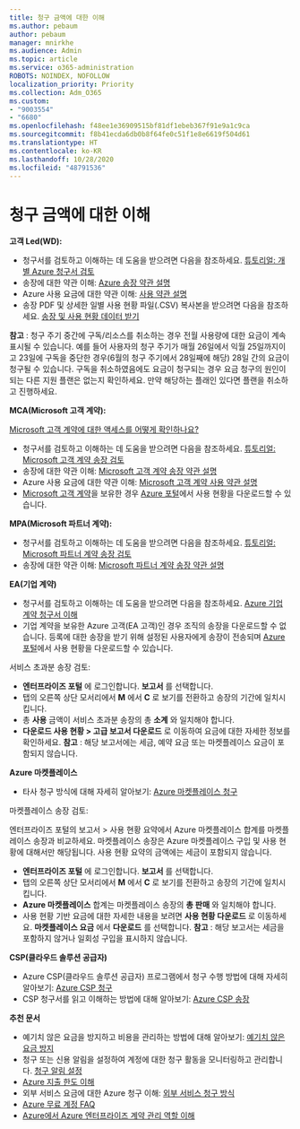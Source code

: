 ```yaml
---
title: 청구 금액에 대한 이해
ms.author: pebaum
author: pebaum
manager: mnirkhe
ms.audience: Admin
ms.topic: article
ms.service: o365-administration
ROBOTS: NOINDEX, NOFOLLOW
localization_priority: Priority
ms.collection: Adm_O365
ms.custom:
- "9003554"
- "6680"
ms.openlocfilehash: f48ee1e36909515bf81df1ebeb367f91e9a1c9ca
ms.sourcegitcommit: f8b41ecda6db0b8f64fe0c51f1e8e6619f504d61
ms.translationtype: HT
ms.contentlocale: ko-KR
ms.lasthandoff: 10/28/2020
ms.locfileid: "48791536"
---
```

# <a name="understand-billing-amount"></a>청구 금액에 대한 이해

**고객 Led(WD):**

- 청구서를 검토하고 이해하는 데 도움을 받으려면 다음을 참조하세요. [튜토리얼: 개별 Azure 청구서 검토](https://docs.microsoft.com/azure/cost-management-billing/understand/review-individual-bill?WT.mc_id=Portal-Microsoft_Azure_Support)
- 송장에 대한 약관 이해: [Azure 송장 약관 설명](https://docs.microsoft.com/azure/cost-management-billing/understand/understand-invoice?WT.mc_id=Portal-Microsoft_Azure_Support)
- Azure 사용 요금에 대한 약관 이해: [사용 약관 설명](https://docs.microsoft.com/azure/cost-management-billing/understand/understand-usage?WT.mc_id=Portal-Microsoft_Azure_Support)
- 송장 PDF 및 상세한 일별 사용 현황 파일(.CSV) 복사본을 받으려면 다음을 참조하세요. [송장 및 사용 현황 데이터 받기](https://docs.microsoft.com/azure/billing/billing-download-azure-invoice-daily-usage-date?WT.mc_id=Portal-Microsoft_Azure_Support)

**참고** : 청구 주기 중간에 구독/리소스를 취소하는 경우 전월 사용량에 대한 요금이 계속 표시될 수 있습니다. 예를 들어 사용자의 청구 주기가 매월 26일에서 익월 25일까지이고 23일에 구독을 중단한 경우(6월의 청구 주기에서 28일째에 해당) 28일 간의 요금이 청구될 수 있습니다. 구독을 취소하였음에도 요금이 청구되는 경우 요금 청구의 원인이 되는 다른 지원 플랜은 없는지 확인하세요. 만약 해당하는 플래인 있다면 플랜을 취소하고 진행하세요.

**MCA(Microsoft 고객 계약):**

[Microsoft 고객 계약에 대한 액세스를 어떻게 확인하나요?](https://docs.microsoft.com/azure/cost-management-billing/manage/download-azure-invoice-daily-usage-date?WT.mc_id=Portal-Microsoft_Azure_Support#check-access-to-a-microsoft-customer-agreement)

- 청구서를 검토하고 이해하는 데 도움을 받으려면 다음을 참조하세요. [튜토리얼: Microsoft 고객 계약 송장 검토](https://docs.microsoft.com/azure/cost-management-billing/understand/review-customer-agreement-bill?WT.mc_id=Portal-Microsoft_Azure_Support)
- 송장에 대한 약관 이해: [Microsoft 고객 계약 송장 약관 설명](https://docs.microsoft.com/azure/cost-management-billing/understand/mca-understand-your-invoice?WT.mc_id=Portal-Microsoft_Azure_Support)
- Azure 사용 요금에 대한 약관 이해: [Microsoft 고객 계약 사용 약관 설명](https://docs.microsoft.com/azure/cost-management-billing/understand/mca-understand-your-usage?WT.mc_id=Portal-Microsoft_Azure_Support)
- [Microsoft 고객 계약](https://docs.microsoft.com/azure/cost-management-billing/manage/download-azure-invoice-daily-usage-date?WT.mc_id=Portal-Microsoft_Azure_Support#check-access-to-a-microsoft-customer-agreement)을 보유한 경우 [Azure 포털](https://portal.azure.com/)에서 사용 현황을 다운로드할 수 있습니다.

**MPA(Microsoft 파트너 계약):**

- 청구서를 검토하고 이해하는 데 도움을 받으려면 다음을 참조하세요. [튜토리얼: Microsoft 파트너 계약 송장 검토](https://docs.microsoft.com/azure/cost-management-billing/understand/review-partner-agreement-bill?WT.mc_id=Portal-Microsoft_Azure_Support)
- 송장에 대한 약관 이해: [Microsoft 파트너 계약 송장 약관 설명](https://docs.microsoft.com/azure/cost-management-billing/understand/mpa-invoice-terms?WT.mc_id=Portal-Microsoft_Azure_Support)

**EA(기업 계약)**

- 청구서를 검토하고 이해하는 데 도움을 받으려면 다음을 참조하세요. [Azure 기업 계약 청구서 이해](https://docs.microsoft.com/azure/cost-management-billing/understand/review-enterprise-agreement-bill?WT.mc_id=Portal-Microsoft_Azure_Support)
- 기업 계약을 보유한 Azure 고객(EA 고객)인 경우 조직의 송장을 다운로드할 수 없습니다. 등록에 대한 송장을 받기 위해 설정된 사용자에게 송장이 전송되며 [Azure 포털](https://portal.azure.com/)에서 사용 현황을 다운로드할 수 있습니다.

서비스 초과분 송장 검토:

- **엔터프라이즈 포털** 에 로그인합니다. **보고서** 를 선택합니다.
- 탭의 오른쪽 상단 모서리에서 **M** 에서 **C** 로 보기를 전환하고 송장의 기간에 일치시킵니다.
- 총 **사용** 금액이 서비스 초과분 송장의 총 **소계** 와 일치해야 합니다.
- **다운로드 사용 현황 > 고급 보고서 다운로드** 로 이동하여 요금에 대한 자세한 정보를 확인하세요. **참고** : 해당 보고서에는 세금, 예약 요금 또는 마켓플레이스 요금이 포함되지 않습니다.

**Azure 마켓플레이스**

- 타사 청구 방식에 대해 자세히 알아보기: [Azure 마켓플레이스 청구](https://docs.microsoft.com/azure/billing/billing-understand-your-azure-marketplace-charges?WT.mc_id=Portal-Microsoft_Azure_Support)

마켓플레이스 송장 검토:

엔터프라이즈 포털의 보고서 > 사용 현황 요약에서 Azure 마켓플레이스 합계를 마켓플레이스 송장과 비교하세요. 마켓플레이스 송장은 Azure 마켓플레이스 구입 및 사용 현황에 대해서만 해당됩니다. 사용 현황 요약의 금액에는 세금이 포함되지 않습니다.

- **엔터프라이즈 포털** 에 로그인합니다. **보고서** 를 선택합니다.
- 탭의 오른쪽 상단 모서리에서 **M** 에서 **C** 로 보기를 전환하고 송장의 기간에 일치시킵니다.
- **Azure 마켓플레이스** 합계는 마켓플레이스 송장의 **총 판매** 와 일치해야 합니다.
- 사용 현황 기반 요금에 대한 자세한 내용을 보려면 **사용 현황 다운로드** 로 이동하세요. **마켓플레이스 요금** 에서 **다운로드** 를 선택합니다. **참고** : 해당 보고서는 세금을 포함하지 않거나 일회성 구입을 표시하지 않습니다.

**CSP(클라우드 솔루션 공급자)**

- Azure CSP(클라우드 솔루션 공급자) 프로그램에서 청구 수행 방법에 대해 자세히 알아보기: [Azure CSP 청구](https://docs.microsoft.com/azure/cloud-solution-provider/billing/azure-csp-billing-overview?WT.mc_id=Portal-Microsoft_Azure_Support)
- CSP 청구서를 읽고 이해하는 방법에 대해 알아보기: [Azure CSP 송장](https://docs.microsoft.com/azure/cloud-solution-provider/billing/azure-csp-invoice?WT.mc_id=Portal-Microsoft_Azure_Support)

**추천 문서**

- 예기치 않은 요금을 방지하고 비용을 관리하는 방법에 대해 알아보기: [예기치 않은 요금 방지](https://docs.microsoft.com/azure/cost-management-billing/manage/getting-started?WT.mc_id=Portal-Microsoft_Azure_Support)
- 청구 또는 신용 알림을 설정하여 계정에 대한 청구 활동을 모니터링하고 관리합니다. [청구 알림 설정](https://docs.microsoft.com/azure/cost-management-billing/costs/cost-mgt-alerts-monitor-usage-spending?WT.mc_id=Portal-Microsoft_Azure_Support)
- [Azure 지출 한도 이해](https://docs.microsoft.com/azure/cost-management-billing/manage/spending-limit?WT.mc_id=Portal-Microsoft_Azure_Support)
- 외부 서비스 요금에 대한 Azure 청구 이해: [외부 서비스 청구 방식](https://docs.microsoft.com/azure/cost-management-billing/understand/understand-azure-marketplace-charges?WT.mc_id=Portal-Microsoft_Azure_Support)
- [Azure 무료 계정 FAQ](https://azure.microsoft.com/free/free-account-faq/)
- [Azure에서 Azure 엔터프라이즈 계약 관리 역할 이해](https://docs.microsoft.com/azure/cost-management-billing/manage/understand-ea-roles?WT.mc_id=Portal-Microsoft_Azure_Support)